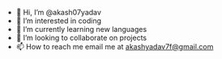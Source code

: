 - 👋 Hi, I’m @akash07yadav
- 👀 I’m interested in coding
- 🌱 I’m currently learning new languages
- 💞️ I’m looking to collaborate on projects
- 📫 How to reach me email me at akashyadav7f@gmail.com

<!---
akash07yadav/akash07yadav is a ✨ special ✨ repository because its `README.md` (this file) appears on your GitHub profile.
You can click the Preview link to take a look at your changes.
--->
